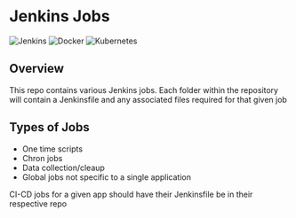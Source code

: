 # Jenkins Jobs

![Jenkins](https://img.shields.io/badge/jenkins-D24939?style=for-the-badge&logo=jenkins&logoColor=black)
![Docker](https://img.shields.io/badge/docker-257bd6?style=for-the-badge&logo=docker&logoColor=white)
![Kubernetes](https://img.shields.io/badge/kubernetes-%23326ce5.svg?style=for-the-badge&logo=kubernetes&logoColor=white)

## Overview
This repo contains various Jenkins jobs. Each folder within the repository will contain a Jenkinsfile and any associated files required for that given job

## Types of Jobs
- One time scripts
- Chron jobs
- Data collection/cleaup
- Global jobs not specific to a single application

CI-CD jobs for a given app should have their Jenkinsfile be in their respective repo